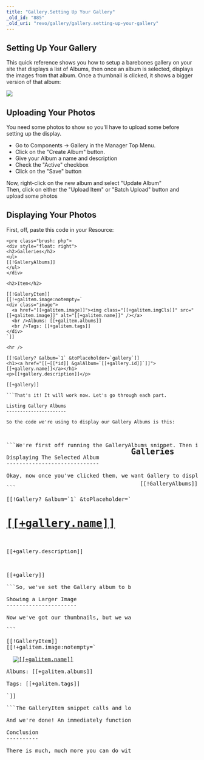 ```yaml
---
title: "Gallery.Setting Up Your Gallery"
_old_id: "885"
_old_uri: "revo/gallery/gallery.setting-up-your-gallery"
---
```


Setting Up Your Gallery
-----------------------

This quick reference shows you how to setup a barebones gallery on your site that displays a list of Albums, then once an album is selected, displays the images from that album. Once a thumbnail is clicked, it shows a bigger version of that album:

![](/download/attachments/32243714/gallery-demo.png?version=1&modificationDate=1286546262000)

Uploading Your Photos
---------------------

You need some photos to show so you'll have to upload some before setting up the display.

- Go to Components -> Gallery in the Manager Top Menu.
- Click on the "Create Album" button.
- Give your Album a name and description
- Check the "Active" checkbox
- Click on the "Save" button

Now, right-click on the new album and select "Update Album"   
Then, click on either the "Upload Item" or "Batch Upload" button and upload some photos

Displaying Your Photos
----------------------

First, off, paste this code in your Resource:

```
<pre class="brush: php">
<div style="float: right">
<h2>Galleries</h2>
<ul>
[[!GalleryAlbums]]
</ul>
</div>

<h2>Item</h2>

[[!GalleryItem]]
[[!+galitem.image:notempty=`
<div class="image">
  <a href="[[+galitem.image]]"><img class="[[+galitem.imgCls]]" src="[[+galitem.image]]" alt="[[+galitem.name]]" /></a>
  <br />Albums: [[+galitem.albums]]
  <br />Tags: [[+galitem.tags]]
</div>
`]]

<hr />

[[!Gallery? &album=`1` &toPlaceholder=`gallery`]]
<h1><a href="[[~[[*id]] &galAlbum=`[[+gallery.id]]`]]">[[+gallery.name]]</a></h1>
<p>[[+gallery.description]]</p>

[[+gallery]]

```That's it! It will work now. Let's go through each part.

Listing Gallery Albums
----------------------

So the code we're using to display our Gallery Albums is this:

```
<pre class="brush: php">
<div style="float: right">
<h2>Galleries</h2>
<ul>
[[!GalleryAlbums]]
</ul>
</div>

```We're first off running the GalleryAlbums snippet. Then in our HTML we've floated it to the right - you don't have to do this, but we did to preserve screen real estate. That's it - GalleryAlbums will then display a list of the albums, and make them clickable.

Displaying The Selected Album
-----------------------------

Okay, now once you've clicked them, we want Gallery to display all the images from that album. Luckily, the Gallery snippet works in tandem with the GalleryAlbums snippet to do just this - without any customizing:

```
<pre class="brush: php">
[[!Gallery? &album=`1` &toPlaceholder=`gallery`]]
<h1><a href="[[~[[*id]] &galAlbum=`[[+gallery.id]]`]]">[[+gallery.name]]</a></h1>
<p>[[+gallery.description]]</p>

[[+gallery]]

```So, we've set the Gallery album to by default display the Album with ID 1. If we clicked a link from our GalleryAlbums snippet call above, it will override this; but for now we want it to start with Album #1. We've also set it to a placeholder called 'gallery' so we can output some information about that album, such as its name and description.

Showing a Larger Image
----------------------

Now we've got our thumbnails, but we want when they're clicked to show a big image. Simple: the GalleryItem snippet will automatically handle this:

```
<pre class="brush: php">
[[!GalleryItem]]
[[!+galitem.image:notempty=`
<div class="image">
  <a href="[[+galitem.image]]"><img class="[[+galitem.imgCls]]" src="[[+galitem.image]]" alt="[[+galitem.name]]" /></a>
  <br />Albums: [[+galitem.albums]]
  <br />Tags: [[+galitem.tags]]
</div>
`]]

```The GalleryItem snippet calls and looks for a "galItem" parameter in the URL. Once found, it will load that image from the album. The Gallery snippet uses those in its URLs for its thumbnails. Next, we output some metadata for the image, such as its name, albums, tags, and a direct link to it.

And we're done! An immediately functioning Gallery.

Conclusion
----------

There is much, much more you can do with Gallery, but hopefully this short reference gets you up to speed on how all the parts behave together.